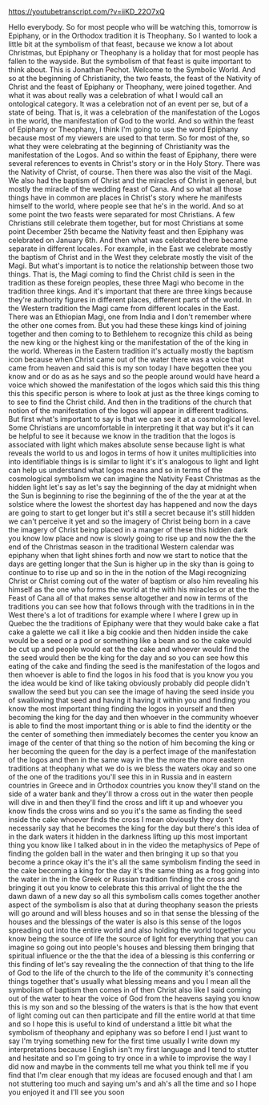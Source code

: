 https://youtubetranscript.com/?v=iiKD_22O7xQ

 Hello everybody. So for most people who will be watching this, tomorrow is Epiphany, or in the Orthodox tradition it is Theophany. So I wanted to look a little bit at the symbolism of that feast, because we know a lot about Christmas, but Epiphany or Theophany is a holiday that for most people has fallen to the wayside. But the symbolism of that feast is quite important to think about. This is Jonathan Pechot. Welcome to the Symbolic World. And so at the beginning of Christianity, the two feasts, the feast of the Nativity of Christ and the feast of Epiphany or Theophany, were joined together. And what it was about really was a celebration of what I would call an ontological category. It was a celebration not of an event per se, but of a state of being. That is, it was a celebration of the manifestation of the Logos in the world, the manifestation of God to the world. And so within the feast of Epiphany or Theophany, I think I'm going to use the word Epiphany because most of my viewers are used to that term. So for most of the, so what they were celebrating at the beginning of Christianity was the manifestation of the Logos. And so within the feast of Epiphany, there were several references to events in Christ's story or in the Holy Story. There was the Nativity of Christ, of course. Then there was also the visit of the Magi. We also had the baptism of Christ and the miracles of Christ in general, but mostly the miracle of the wedding feast of Cana. And so what all those things have in common are places in Christ's story where he manifests himself to the world, where people see that he's in the world. And so at some point the two feasts were separated for most Christians. A few Christians still celebrate them together, but for most Christians at some point December 25th became the Nativity feast and then Epiphany was celebrated on January 6th. And then what was celebrated there became separate in different locales. For example, in the East we celebrate mostly the baptism of Christ and in the West they celebrate mostly the visit of the Magi. But what's important is to notice the relationship between those two things. That is, the Magi coming to find the Christ child is seen in the tradition as these foreign peoples, these three Magi who become in the tradition three kings. And it's important that there are three kings because they're authority figures in different places, different parts of the world. In the Western tradition the Magi came from different locales in the East. There was an Ethiopian Magi, one from India and I don't remember where the other one comes from. But you had these these kings kind of joining together and then coming to to Bethlehem to recognize this child as being the new king or the highest king or the manifestation of the of the king in the world. Whereas in the Eastern tradition it's actually mostly the baptism icon because when Christ came out of the water there was a voice that came from heaven and said this is my son today I have begotten thee you know and or do as as he says and so the people around would have heard a voice which showed the manifestation of the logos which said this this thing this this specific person is where to look at just as the three kings coming to to see to find the Christ child. And then in the traditions of the church that notion of the manifestation of the logos will appear in different traditions. But first what's important to say is that we can see it at a cosmological level. Some Christians are uncomfortable in interpreting it that way but it's it can be helpful to see it because we know in the tradition that the logos is associated with light which makes absolute sense because light is what reveals the world to us and logos in terms of how it unites multiplicities into into identifiable things is is similar to light it's it's analogous to light and light can help us understand what logos means and so in terms of the cosmological symbolism we can imagine the Nativity Feast Christmas as the hidden light let's say as let's say the beginning of the day at midnight when the Sun is beginning to rise the beginning of the of the the year at at the solstice where the lowest the shortest day has happened and now the days are going to start to get longer but it's still a secret because it's still hidden we can't perceive it yet and so the imagery of Christ being born in a cave the imagery of Christ being placed in a manger of these this hidden dark you know low place and now is slowly going to rise up and now the the the end of the Christmas season in the traditional Western calendar was epiphany when that light shines forth and now we start to notice that the days are getting longer that the Sun is higher up in the sky than is going to continue to to rise up and so in the in the notion of the Magi recognizing Christ or Christ coming out of the water of baptism or also him revealing his himself as the one who forms the world at the with his miracles or at the the Feast of Cana all of that makes sense altogether and now in terms of the traditions you can see how that follows through with the traditions in in the West there's a lot of traditions for example where I where I grew up in Quebec the the traditions of Epiphany were that they would bake cake a flat cake a galette we call it like a big cookie and then hidden inside the cake would be a seed or a pod or something like a bean and so the cake would be cut up and people would eat the the cake and whoever would find the the seed would then be the king for the day and so you can see how this eating of the cake and finding the seed is the manifestation of the logos and then whoever is able to find the logos in his food that is you know you you the idea would be kind of like taking obviously probably did people didn't swallow the seed but you can see the image of having the seed inside you of swallowing that seed and having it having it within you and finding you know the most important thing finding the logos in yourself and then becoming the king for the day and then whoever in the community whoever is able to find the most important thing or is able to find the identity or the the center of something then immediately becomes the center you know an image of the center of that thing so the notion of him becoming the king or her becoming the queen for the day is a perfect image of the manifestation of the logos and then in the same way in the the more the more eastern traditions at theophany what we do is we bless the waters okay and so one of the one of the traditions you'll see this in in Russia and in eastern countries in Greece and in Orthodox countries you know they'll stand on the side of a water bank and they'll throw a cross out in the water then people will dive in and then they'll find the cross and lift it up and whoever you know finds the cross wins and so you it's the same as finding the seed inside the cake whoever finds the cross I mean obviously they don't necessarily say that he becomes the king for the day but there's this idea of in the dark waters it hidden in the darkness lifting up this most important thing you know like I talked about in in the video the metaphysics of Pepe of finding the golden ball in the water and then bringing it up so that you become a prince okay it's the it's all the same symbolism finding the seed in the cake becoming a king for the day it's the same thing as a frog going into the water in the in the Greek or Russian tradition finding the cross and bringing it out you know to celebrate this this arrival of light the the the dawn dawn of a new day so all this symbolism calls comes together another aspect of the symbolism is also that at during theophany season the priests will go around and will bless houses and so in that sense the blessing of the houses and the blessings of the water is also is this sense of the logos spreading out into the entire world and also holding the world together you know being the source of life the source of light for everything that you can imagine so going out into people's houses and blessing them bringing that spiritual influence or the the that the idea of a blessing is this conferring or this finding of let's say revealing the the connection of that thing to the life of God to the life of the church to the life of the community it's connecting things together that's usually what blessing means and you I mean all the symbolism of baptism then comes in of then Christ also like I said coming out of the water to hear the voice of God from the heavens saying you know this is my son and so the blessing of the waters is that is the how that event of light coming out can then participate and fill the entire world at that time and so I hope this is useful to kind of understand a little bit what the symbolism of theophany and epiphany was so before I end I just want to say I'm trying something new for the first time usually I write down my interpretations because I English isn't my first language and I tend to stutter and hesitate and so I'm going to try once in a while to improvise the way I did now and maybe in the comments tell me what you think tell me if you find that I'm clear enough that my ideas are focused enough and that I am not stuttering too much and saying um's and ah's all the time and so I hope you enjoyed it and I'll see you soon